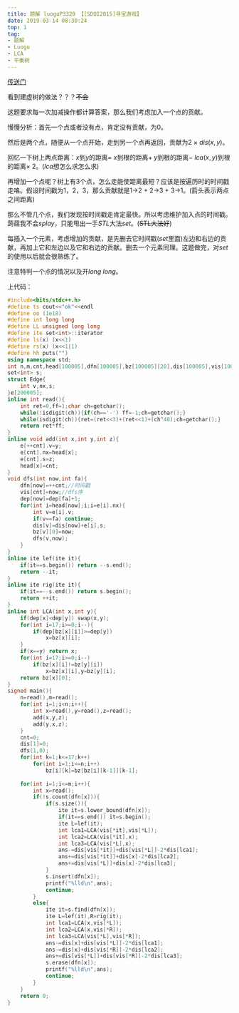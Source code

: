 ```yaml
---
title: 题解 luoguP3320 【[SDOI2015]寻宝游戏】
date: 2019-03-14 08:30:24
top: 1
tag: 
- 题解
- Luogu
- LCA
- 平衡树
---
```

[传送门](https://www.luogu.org/problemnew/show/P3320)

看到建虚树的做法？？？~~不会~~

这题要求每一次加减操作都计算答案，那么我们考虑加入一个点的贡献。

慢慢分析：首先一个点或者没有点，肯定没有贡献，为0。

然后是两个点，随便从一个点开始，走到另一个点再返回，贡献为2 $\times$ $dis(x,y)$。

回忆一下树上两点距离：$x$到$y$的距离$=$ $x$到根的距离$+$ $y$到根的距离$-$ $lca(x,y)$到根的距离$\times$ 2。($lca$想怎么求怎么求)

再增加一个点呢？树上有3个点，怎么走能使距离最短？应该是按遍历时的时间戳走咯。假设时间戳为1，2，3，那么贡献就是1->2 $+$ 2->3 $+$ 3->1。(箭头表示两点之间距离)

那么不管几个点，我们发现按时间戳走肯定最快。所以考虑维护加入点的时间戳。蒟蒻我不会$splay$，只能甩出一手$STL$大法$set$。(~~STL大法好~~)

每插入一个元素，考虑增加的贡献，是先删去它时间戳($set$里面)左边和右边的贡献，再加上它和左边以及它和右边的贡献。删去一个元素同理。这题做完，对$set$的使用以后就会很熟练了。

注意特判一个点的情况以及开$long\ long$。

上代码：
```cpp
#include<bits/stdc++.h>
#define ts cout<<"ok"<<endl
#define oo (1e18)
#define int long long
#define LL unsigned long long
#define ite set<int>::iterator
#define ls(x) (x<<1)
#define rs(x) (x<<1|1)
#define hh puts("")
using namespace std;
int n,m,cnt,head[100005],dfn[100005],bz[100005][20],dis[100005],vis[100005],dep[100005],ans;
set<int> s;
struct Edge{
    int v,nx,s;
}e[200005];
inline int read(){
    int ret=0,ff=1;char ch=getchar();
    while(!isdigit(ch)){if(ch=='-') ff=-1;ch=getchar();}
    while(isdigit(ch)){ret=(ret<<3)+(ret<<1)+(ch^48);ch=getchar();}
    return ret*ff;
}
inline void add(int x,int y,int z){
    e[++cnt].v=y;
    e[cnt].nx=head[x];
    e[cnt].s=z;
    head[x]=cnt;
}
void dfs(int now,int fa){
    dfn[now]=++cnt;//时间戳 
    vis[cnt]=now;//dfs序 
    dep[now]=dep[fa]+1;
    for(int i=head[now];i;i=e[i].nx){
        int v=e[i].v;
        if(v==fa) continue;
        dis[v]=dis[now]+e[i].s;
        bz[v][0]=now;
        dfs(v,now);
    }
}
inline ite lef(ite it){
    if(it==s.begin()) return --s.end();
    return --it;
}
inline ite rig(ite it){
    if(it==--s.end()) return s.begin();
    return ++it;
}
inline int LCA(int x,int y){
    if(dep[x]<dep[y]) swap(x,y);
    for(int i=17;i>=0;i--){
        if(dep[bz[x][i]]>=dep[y])
            x=bz[x][i];
    }
    if(x==y) return x;
    for(int i=17;i>=0;i--)
        if(bz[x][i]!=bz[y][i])
            x=bz[x][i],y=bz[y][i];
    return bz[x][0];
}
signed main(){
    n=read(),m=read();
    for(int i=1;i<n;i++){
        int x=read(),y=read(),z=read();
        add(x,y,z);
        add(y,x,z);
    }
    cnt=0;
    dis[1]=0;
    dfs(1,0);
    for(int k=1;k<=17;k++)
        for(int i=1;i<=n;i++)
            bz[i][k]=bz[bz[i][k-1]][k-1];
    
    for(int i=1;i<=m;i++){
        int x=read();
        if(!s.count(dfn[x])){
            if(s.size()){
                ite it=s.lower_bound(dfn[x]);
                if(it==s.end()) it=s.begin();
                ite L=lef(it);
                int lca1=LCA(vis[*it],vis[*L]);
                int lca2=LCA(vis[*it],x);
                int lca3=LCA(vis[*L],x);
                ans-=dis[vis[*it]]+dis[vis[*L]]-2*dis[lca1];
                ans+=dis[vis[*it]]+dis[x]-2*dis[lca2];
                ans+=dis[vis[*L]]+dis[x]-2*dis[lca3];
            }
            s.insert(dfn[x]);
            printf("%lld\n",ans);
            continue;
        }
        else{
            ite it=s.find(dfn[x]);
            ite L=lef(it),R=rig(it);
            int lca1=LCA(x,vis[*L]);
            int lca2=LCA(x,vis[*R]);
            int lca3=LCA(vis[*L],vis[*R]);
            ans-=dis[x]+dis[vis[*L]]-2*dis[lca1];
            ans-=dis[x]+dis[vis[*R]]-2*dis[lca2];
            ans+=dis[vis[*L]]+dis[vis[*R]]-2*dis[lca3];
            s.erase(dfn[x]);
            printf("%lld\n",ans);
            continue;
        }
    }
    return 0;
}
```
